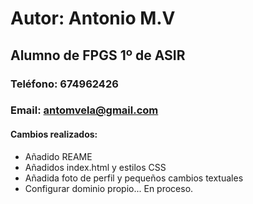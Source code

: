 # Autor: Antonio M.V
## Alumno de FPGS 1º de ASIR
### Teléfono: 674962426
### Email: antomvela@gmail.com
#### Cambios realizados:
* Añadido REAME
* Añadidos index.html y estilos CSS
* Añadida foto de perfil y pequeños cambios textuales
* Configurar dominio propio... En proceso.
